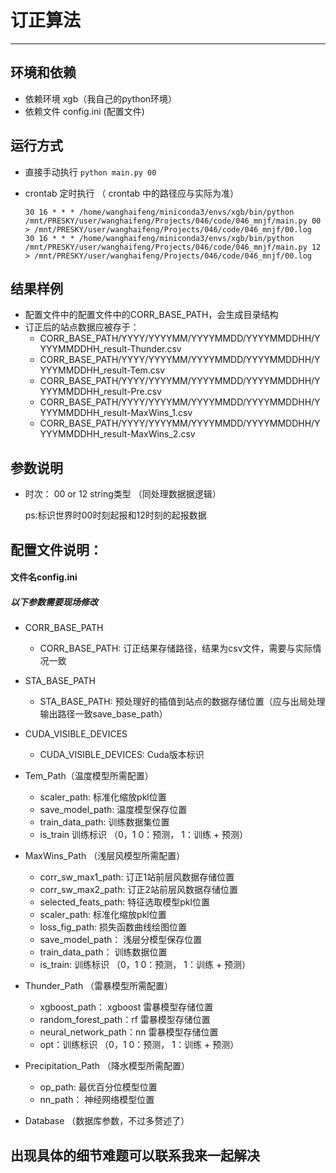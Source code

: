 # 订正算法

----------------------
## 环境和依赖

- 依赖环境 xgb（我自己的python环境）
- 依赖文件 config.ini (配置文件)

## 运行方式

- 直接手动执行 `python main.py 00` 

- crontab 定时执行
    （ crontab 中的路径应与实际为准）
    ```
  30 16 * * * /home/wanghaifeng/miniconda3/envs/xgb/bin/python /mnt/PRESKY/user/wanghaifeng/Projects/046/code/046_mnjf/main.py 00 > /mnt/PRESKY/user/wanghaifeng/Projects/046/code/046_mnjf/00.log
  30 16 * * * /home/wanghaifeng/miniconda3/envs/xgb/bin/python /mnt/PRESKY/user/wanghaifeng/Projects/046/code/046_mnjf/main.py 12 > /mnt/PRESKY/user/wanghaifeng/Projects/046/code/046_mnjf/00.log
 
   ```
  
## 结果样例

- 配置文件中的配置文件中的CORR_BASE_PATH，会生成目录结构
- 订正后的站点数据应被存于：
  - CORR_BASE_PATH/YYYY/YYYYMM/YYYYMMDD/YYYYMMDDHH/YYYYMMDDHH_result-Thunder.csv
  - CORR_BASE_PATH/YYYY/YYYYMM/YYYYMMDD/YYYYMMDDHH/YYYYMMDDHH_result-Tem.csv
  - CORR_BASE_PATH/YYYY/YYYYMM/YYYYMMDD/YYYYMMDDHH/YYYYMMDDHH_result-Pre.csv
  - CORR_BASE_PATH/YYYY/YYYYMM/YYYYMMDD/YYYYMMDDHH/YYYYMMDDHH_result-MaxWins_1.csv 
  - CORR_BASE_PATH/YYYY/YYYYMM/YYYYMMDD/YYYYMMDDHH/YYYYMMDDHH_result-MaxWins_2.csv


## 参数说明

- 时次： 00 or 12 string类型 （同处理数据据逻辑）

    ps:标识世界时00时刻起报和12时刻的起报数据


## 配置文件说明：

#### 文件名config.ini

##### 以下参数需要现场修改

- CORR_BASE_PATH
  - CORR_BASE_PATH: 订正结果存储路径，结果为csv文件，需要与实际情况一致
  
- STA_BASE_PATH
  - STA_BASE_PATH: 预处理好的插值到站点的数据存储位置（应与出局处理输出路径一致save_base_path）
  
- CUDA_VISIBLE_DEVICES
  - CUDA_VISIBLE_DEVICES: Cuda版本标识

- Tem_Path（温度模型所需配置）
  - scaler_path: 标准化缩放pkl位置
  - save_model_path: 温度模型保存位置
  - train_data_path: 训练数据集位置
  - is_train 训练标识 （0，1 0：预测， 1：训练 + 预测）

- MaxWins_Path （浅层风模型所需配置）
  - corr_sw_max1_path: 订正1站前层风数据存储位置
  - corr_sw_max2_path: 订正2站前层风数据存储位置
  - selected_feats_path: 特征选取模型pkl位置
  - scaler_path: 标准化缩放pkl位置
  - loss_fig_path: 损失函数曲线绘图位置
  - save_model_path： 浅层分模型保存位置
  - train_data_path： 训练数据位置
  - is_train: 训练标识 （0，1 0：预测， 1：训练 + 预测）

- Thunder_Path （雷暴模型所需配置）
  - xgboost_path： xgboost 雷暴模型存储位置
  - random_forest_path：rf 雷暴模型存储位置
  - neural_network_path：nn 雷暴模型存储位置
  - opt：训练标识 （0，1 0：预测， 1：训练 + 预测）

- Precipitation_Path （降水模型所需配置）
  - op_path: 最优百分位模型位置
  - nn_path： 神经网络模型位置

- Database （数据库参数，不过多赘述了）

## 出现具体的细节难题可以联系我来一起解决